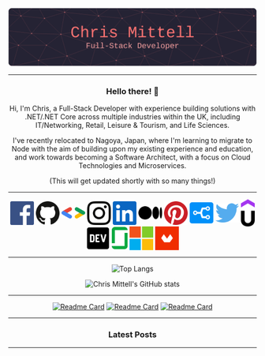 <div align="center">
  
![Chris Mittell - Full-Stack Developer](/assets/github-header-image.png "Chris Mittell - Full-Stack Developer")
<!--# Chris Mittell - Full-Stack Developer-->

---
  
### Hello there! :wave:
  
Hi, I'm Chris, a Full-Stack Developer with experience building solutions with .NET/.NET Core across multiple industries within the UK, including IT/Networking, Retail, Leisure & Tourism, and Life Sciences.

I've recently relocated to Nagoya, Japan, where I'm learning to migrate to Node with the aim of building upon my existing experience and education, and work towards becoming a Software Architect, with a focus on Cloud Technologies and Microservices.

(This will get updated shortly with so many things!)
  
---

<a href="https://www.facebook.com/chris.mittell/" target="_blank"><img src="/assets/facebook.svg" width="48" align="center"></a>
<a href="https://github.com/mittell" target="_blank"><img src="/assets/github-icon.svg" width="48" align="center"></a>
<a href="https://g.dev/mittell" target="_blank"><img src="/assets/google-developers.svg" width="48" align="center"></a>
<a href="https://www.instagram.com/chrismittell/" target="_blank"><img src="/assets/instagram-icon.svg" width="48" align="center"></a>
<a href="https://www.linkedin.com/in/chris-mittell/" target="_blank"><img src="/assets/linkedin-icon.svg" width="48" align="center"></a>
<a href="https://cmittell.medium.com/" target="_blank"><img src="/assets/medium-icon.svg" width="48" align="center"></a>
<a href="https://www.pinterest.jp/chris_mittell/" target="_blank"><img src="/assets/pinterest.svg" width="48" align="center"></a>
<a href="https://stackshare.io/Mittell" target="_blank"><img src="/assets/stackshare.svg" width="48" align="center"></a>
<a href="https://twitter.com/CMittell" target="_blank"><img src="/assets/twitter.svg" width="48" align="center"></a>
<a href="https://www.udemy.com/user/chrismittell/" target="_blank"><img src="/assets/udemy-icon.svg" width="28" align="center"></a>
<a href="https://dev.to/mittell" target="_blank"><img src="/assets/devto.svg" width="48" align="center"></a>
<a href="#" target="_blank"><img src="/assets/glassdoor.svg" width="32" align="center"></a>
<a href="https://docs.microsoft.com/en-gb/users/mittell/" target="_blank"><img src="/assets/microsoft.svg" width="48" align="center"></a>
<a href="https://www.domestika.org/en/mittell" target="_blank"><img src="/assets/domestika.png" width="48" align="center"></a>

---

![Top Langs](https://github-readme-stats-mittell.vercel.app/api/top-langs/?username=mittell&theme=aura_dark&layout=compact&langs_count=10)
  
![Chris Mittell's GitHub stats](https://github-readme-stats-mittell.vercel.app/api?username=mittell&hide=stars,contribs&show_icons=true&theme=aura_dark)
  
<!--
![GitHub Streak](https://github-readme-streak-stats.herokuapp.com?user=mittell&theme=algolia&date_format=j%20M%5B%20Y%5D&background=252334&ring=FE7372&fire=6CFECF&currStreakNum=6CFECF&sideNums=6CFECF&currStreakLabel=FE7372&sideLabels=FE7372)
-->
  
---
  
[![Readme Card](https://github-readme-stats-mittell.vercel.app/api/pin/?username=mittell&theme=aura_dark&repo=github-readme-stats)](https://github.com/anuraghazra/github-readme-stats)
[![Readme Card](https://github-readme-stats-mittell.vercel.app/api/pin/?username=mittell&theme=aura_dark&repo=github-readme-stats)](https://github.com/anuraghazra/github-readme-stats)
[![Readme Card](https://github-readme-stats-mittell.vercel.app/api/pin/?username=mittell&theme=aura_dark&repo=github-readme-stats)](https://github.com/anuraghazra/github-readme-stats)
  
---

### Latest Posts
<!-- BLOG-POST-LIST:START -->
<!-- BLOG-POST-LIST:END -->  

---
  
</div>

<!--
### Hi there 👋

Hi, I'm Chris, a Full-Stack Developer with experience building solutions with .NET/.NET Core across multiple industries within the UK, including IT/Networking, Retail, Leisure & Tourism, and Life Sciences.

I've recently relocated to Nagoya, Japan, where I'm learning to migrate to Node with the aim of building upon my existing experience and education, and work towards becoming a Software Architect, with a focus on Cloud Technologies and Microservices.

(This will get updated shortly with so many things!)
-->
<!--
**mittell/mittell** is a ✨ _special_ ✨ repository because its `README.md` (this file) appears on your GitHub profile.

Here are some ideas to get you started:

- 🔭 I’m currently working on ...
- 🌱 I’m currently learning ...
- 👯 I’m looking to collaborate on ...
- 🤔 I’m looking for help with ...
- 💬 Ask me about ...
- 📫 How to reach me: ...
- 😄 Pronouns: ...
- ⚡ Fun fact: ...
-->
